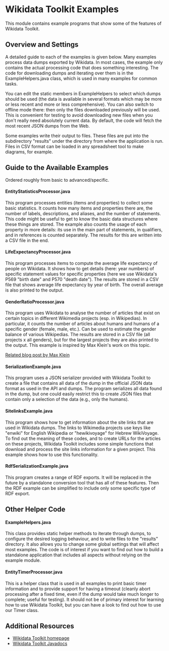 Wikidata Toolkit Examples
=========================

This module contains example programs that show some of the features
of Wikidata Toolkit.

Overview and Settings
---------------------

A detailed guide to each of the examples is given below. Many examples process data
dumps exported by Wikidata. In most cases, the example only contains the actual
processing code that does something interesting. The code for downloading dumps and
iterating over them is in the ExampleHelpers.java class, which is used in many examples
for common tasks.

You can edit the static members in ExampleHelpers to select which dumps should be
used (the data is available in several formats which may be more or less recent
and more or less comprehensive). You can also switch to offline mode there: then
only the files downloaded previously will be used. This is convenient for testing
to avoid downloading new files when you don't really need absolutely current data.
By default, the code will fetch the most recent JSON dumps from the Web.

Some examples write their output to files. These files are put into the subdirectory
"results" under the directory from where the application is run. Files in CSV
format can be loaded in any spreadsheet tool to make diagrams, for example.

Guide to the Available Examples
-------------------------------

Ordered roughly from basic to advanced/specific.

#### EntityStatisticsProcessor.java ####

This program processes entities (items and properties) to collect some basic
statistics. It counts how many items and properties there are, the number of labels,
descriptions, and aliases, and the number of statements. This code might be useful
to get to know the basic data structures where these things are stored. The example
also counts the usage of each property in more details: its use in the main part
of statements, in qualifiers, and in references is counted separately. The results
for this are written into a CSV file in the end.

#### LifeExpectancyProcessor.java ####

This program processes items to compute the average life expectancy of people on
Wikidata. It shows how to get details (here: year numbers) of specific statement values
for specific properties (here we use Wikidata's P569 "birth date" and P570 "death date").
The results are stored in a CSV file that shows average life expectancy by year of
birth. The overall average is also printed to the output.

#### GenderRatioProcessor.java ####

This program uses Wikidata to analyse the number of articles that exist on certain
topics in different Wikimedia projects (esp. in Wikipedias). In particular, it counts
the number of articles about humans and humans of a specific gender (female, male, etc.).
Can be used to estimate the gender balance of various Wikipedias. The results are stored
in a CSV file (all projects x all genders), but for the largest projects they are also
printed to the output. This example is inspired by Max Klein's work on this topic.

[Related blog post by Max Klein](http://notconfusing.com/sex-ratios-in-wikidata-part-iii/)

#### SerializationExample.java ####

This program uses a JSON serializer provided with Wikidata Toolkit to create a file
that contains all data of the dump in the official JSON data format as used in the API
and dumps. The program serializes all data found in the dump, but one could easily
restrict this to create JSON files that contain only a selection of the data (e.g.,
only the humans).

#### SitelinksExample.java ####

This program shows how to get information about the site links that are used in Wikidata
dumps. The links to Wikimedia projects use keys like "enwiki" for English Wikipedia or
"hewikivoyage" for Hebrew WikiVoyage. To find out the meaning of these codes, and to
create URLs for the articles on these projects, Wikidata Toolkit includes some simple
functions that download and process the site links information for a given project.
This example shows how to use this functionality.

#### RdfSerializationExample.java ####

This program creates a range of RDF exports. It will be replaced in the future by a
standalone conversion tool that has all of these features. Then the RDF example can be
simplified to include only some specific type of RDF export.


Other Helper Code
-----------------

#### ExampleHelpers.java ####

This class provides static helper methods to iterate through dumps, to configure the
desired logging behaviour, and to write files to the "results" directory. It also allows
you to change some global settings that will affect most examples. The code is of interest
if you want to find out how to build a standalone application that includes all aspects
without relying on the example module.

#### EntityTimerProcessor.java ####

This is a helper class that is used in all examples to print basic timer information and
to provide support for having a timeout (cleanly abort processing after a fixed time, even
if the dump would take much longer to complete; useful for testing). It should not be of
primary interest for learning how to use Wikidata Toolkit, but you can have a look to find
out how to use our Timer class.

Additional Resources
--------------------

* [Wikidata Toolkit homepage](https://www.mediawiki.org/wiki/Wikidata_Toolkit)
* [Wikidata Toolkit Javadocs](http://wikidata.github.io/Wikidata-Toolkit/)

